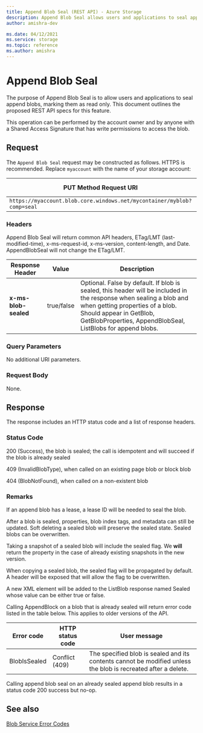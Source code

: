 ```yaml
---
title: Append Blob Seal (REST API) - Azure Storage
description: Append Blob Seal allows users and applications to seal append blobs, marking them as read only
author: amishra-dev

ms.date: 04/12/2021
ms.service: storage
ms.topic: reference
ms.author: amishra
---
```


# Append Blob Seal

The purpose of Append Blob Seal is to allow users and applications to seal append blobs, marking them as read only. This document outlines the proposed REST API specs for this feature.

This operation can be performed by the account owner and by anyone with a Shared Access Signature that has write permissions to access the blob.

## Request

 The `Append Blob Seal` request may be constructed as follows. HTTPS is recommended. Replace `myaccount` with the name of your storage account:  
  
|PUT Method Request URI|HTTP Version|  
|----------------------------|------------------|  
|`https://myaccount.blob.core.windows.net/mycontainer/myblob?comp=seal`|HTTP/1.1|  

### Headers

Append Blob Seal will return common API headers, ETag/LMT (last-modified-time), x-ms-request-id, x-ms-version, content-length, and Date. AppendBlobSeal will not change the ETag/LMT.

| **Response Header**  | **Value**  | **Description**  |
|---------------| ---------------------|------------------|
| **x-ms-blob-sealed**  | true/false  | Optional. False by default. If blob is sealed, this header will be included in the response when sealing a blob and when getting properties of a blob. Should appear in GetBlob, GetBlobProperties, AppendBlobSeal, ListBlobs for append blobs. |

### Query Parameters

No additional URI parameters.

### Request Body

None.

## Response

The response includes an HTTP status code and a list of response headers.

### Status Code

200 (Success), the blob is sealed; the call is idempotent and will succeed if the blob is already sealed

409 (InvalidBlobType), when called on an existing page blob or block blob

404 (BlobNotFound), when called on a non-existent blob

### Remarks

If an append blob has a lease, a lease ID will be needed to seal the blob.

After a blob is sealed, properties, blob index tags, and metadata can still be updated. Soft deleting a sealed blob will preserve the sealed state. Sealed blobs can be overwritten.  

Taking a snapshot of a sealed blob will include the sealed flag. We **will** return the property in the case of already existing snapshots in the new version.

When copying a sealed blob, the sealed flag will be propagated by default. A header will be exposed that will allow the flag to be overwritten.

A new XML element will be added to the ListBlob response named Sealed whose value can be either true or false.

Calling AppendBlock on a blob that is already sealed will return error code listed in the table below. This applies to older versions of the API.

|**Error code** | **HTTP status code** | **User message** |
|---------------| ---------------------|------------------|
| BlobIsSealed | Conflict (409) | The specified blob is sealed and its contents cannot be modified unless the blob is recreated after a delete. |

Calling append blob seal on an already sealed append blob results in a status code 200 success but no-op.

## See also
 [Blob Service Error Codes](Blob-Service-Error-Codes.md) 
